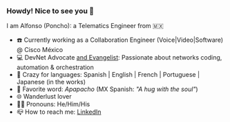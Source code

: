 ### Howdy! Nice to see you 👋

<!--
**ponchotitlan/ponchotitlan** is a ✨ _special_ ✨ repository because its `README.md` (this file) appears on your GitHub profile.

Here are some ideas to get you started:

- 🔭 I’m currently working on ...
- 🌱 I’m currently learning ...
- 👯 I’m looking to collaborate on ...
- 🤔 I’m looking for help with ...
- 💬 Ask me about ...
- 📫 How to reach me: ...
- 😄 Pronouns: ...
- ⚡ Fun fact: ...
-->
I am Alfonso (Poncho): a Telematics Engineer from 🇲🇽
- ☎️ Currently working as a Collaboration Engineer (Voice|Video|Software) @ Cisco México
- 💻 DevNet Advocate [and Evangelist](https://community.cisco.com/t5/eventos-general/devnet-en-acci%C3%B3n-tips-temas-claves-y-mejores-pr%C3%A1cticas-cl-evento/ba-p/4310121?utm_campaign=cl-sp-devent-comienzo-mar2021&utm_medium=referral&utm_source=sm): Passionate about networks coding, automation & orchestration
- 💬 Crazy for languages: Spanish | English | French | Portuguese | Japanese (in the works)
- 📣 Favorite word: *Apapacho* (MX Spanish: *"A hug with the soul"*)
- 🌐 Wanderlust lover
- 👨‍🚀 Pronouns: He/Him/His
- 📪 How to reach me: [LinkedIn](https://www.linkedin.com/in/asandovalros/)
